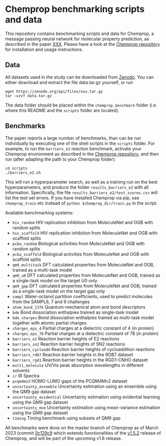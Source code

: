 # Chemprop benchmarking scripts and data

This repository contains benchmarking scripts and data for Chemprop, a message passing neural network for molecular property prediction, as described in the paper [XXX](XXX). Please have a look at the [Chemprop repository](https://github.com/chemprop/chemprop) for installation and usage instructions.

## Data

All datasets used in the study can be downloaded from [Zenodo](XXX). You can either download and extract the file data.tar.gz yourself, or run

```
wget https://zenodo.org/api/files/xxx.tar.gz
tar -xzvf data.tar.gz
```

The data folder should be placed within the `chemprop_benchmark` folder (i.e. where this README and the `scripts` folder are located).

## Benchmarks

The paper reports a large number of benchmarks, than can be run individually by executing one of the shell scripts in the `scripts` folder. For example, to run the `barriers_e2` reaction benchmark, activate your Chemprop environment as described in the [Chemprop repository](https://github.com/chemprop/chemprop), and then run (after adapting the path to your Chemprop folder):

```
cd scripts
./barriers_e2.sh
```

This will run a hyperparameter search, as well as a training run on the best hyperparameters, and produce the folder `results_barriers_e2` with all information. Specifically, the file `results_barriers_e2/test_scores.csv` will list the test set errors. If you have installed Chemprop via pip, use `chemprop_train` etc instead of `python $chemprop_dir/train.py` in the script.

Available benchmarking systems:
 * `hiv_random` HIV replication inhibition from MoleculeNet and OGB with random splits
 * `hiv_scaffold` HIV replication inhibition from MoleculeNet and OGB with scaffold splits
 * `pcba_random` Biological activities from MoleculeNet and OGB with random splits
 * `pcba_scaffold` Biological activities from MoleculeNet and OGB with scaffold splits
 * `qm9_multitask` DFT calculated properties from MoleculeNet and OGB, trained as a multi-task model
 * `qm9_u0` DFT calculated properties from MoleculeNet and OGB, trained as a single-task model on the target U0 only
 * `qm9_gap` DFT calculated properties from MoleculeNet and OGB, trained as a single-task model on the target gap only
 * `sampl` Water-octanol partition coefficients, used to predict molecules from the SAMPL6, 7 and 9 challenges
 * `atom_bond_137k` Quantum-mechanical atom and bond descriptors
 * `bde` Bond dissociation enthalpies trained as single-task model
 * `bde_charges` Bond dissociation enthalpies trained as multi-task model together with atomic partial charges
 * `charges_eps_4` Partial charges at a dielectric constant of 4 (in protein)
 * `charges_eps_78` Partial charges at a dielectric constant of 78 (in protein)
 * `barriers_e2` Reaction barrier heights of E2 reactions
 * `barriers_sn2` Reaction barrier heights of SN2 reactions
 * `barriers_cycloadd` Reaction barrier heights of cycloaddition reactions
 * `barriers_rdb7` Reaction barrier heights in the RDB7 dataset
 * `barriers_rgd1` Reaction barrier heights in the RGD1-CNHO dataset
 * `multi_molecule` UV/Vis peak absorption wavelengths in different solvents
 * `ir` IR Spectra
 * `pcqm4mv2` HOMO-LUMO gaps of the PCQM4Mv2 dataset
 * `uncertainty_ensemble` Uncertainty estimation using an ensemble using the QM9 gap dataset
 * `uncertainty_evidential` Uncertainty estimation using evidential learning using the QM9 gap dataset
 * `uncertainty_mve` Uncertainty estimation using mean-variance estimation using the QM9 gap dataset
 * `timing` Timing benchmark using subsets of QM9 gap

All benchmarks were done on the master branch of Chemprop as of March 2023 (commit [0c129c9](https://github.com/chemprop/chemprop/commit/0c129b985868a98331edc728e75d59024778ee4c) which extends functionalities of the [v1.5.2](https://github.com/chemprop/chemprop/releases/tag/v1.5.2) release of Chemprop, and will be part of the upcoming v1.6 release.
